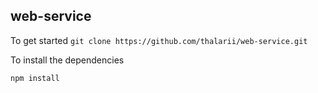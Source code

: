 ## web-service

To get started
`git clone https://github.com/thalarii/web-service.git`

To install the dependencies
```
npm install
```
